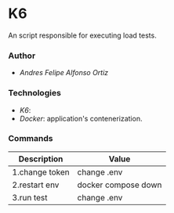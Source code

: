 # K6

An script responsible for executing load tests.

### Author
  - *Andres Felipe Alfonso Ortiz*

### Technologies
  - *K6*: 
  - *Docker*: application's contenerization.

### Commands

| Description    | Value                    |
|----------------|--------------------------|
| 1.change token | change .env              |
| 2.restart env  | docker compose down      |
| 3.run test     | change .env              |
